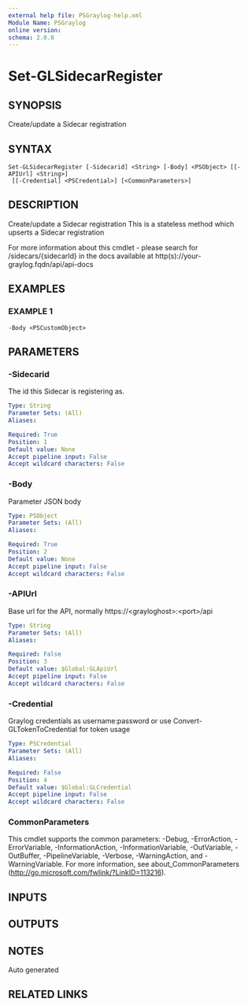 ```yaml
---
external help file: PSGraylog-help.xml
Module Name: PSGraylog
online version:
schema: 2.0.0
---
```


# Set-GLSidecarRegister

## SYNOPSIS
Create/update a Sidecar registration

## SYNTAX

```
Set-GLSidecarRegister [-Sidecarid] <String> [-Body] <PSObject> [[-APIUrl] <String>]
 [[-Credential] <PSCredential>] [<CommonParameters>]
```

## DESCRIPTION
Create/update a Sidecar registration
This is a stateless method which upserts a Sidecar registration

For more information about this cmdlet - please search for /sidecars/{sidecarId} in the docs available at http(s)://your-graylog.fqdn/api/api-docs

## EXAMPLES

### EXAMPLE 1
```
-Body <PSCustomObject>
```

## PARAMETERS

### -Sidecarid
The id this Sidecar is registering as.

```yaml
Type: String
Parameter Sets: (All)
Aliases:

Required: True
Position: 1
Default value: None
Accept pipeline input: False
Accept wildcard characters: False
```

### -Body
Parameter JSON body

```yaml
Type: PSObject
Parameter Sets: (All)
Aliases:

Required: True
Position: 2
Default value: None
Accept pipeline input: False
Accept wildcard characters: False
```

### -APIUrl
Base url for the API, normally https://\<grayloghost\>:\<port\>/api

```yaml
Type: String
Parameter Sets: (All)
Aliases:

Required: False
Position: 3
Default value: $Global:GLApiUrl
Accept pipeline input: False
Accept wildcard characters: False
```

### -Credential
Graylog credentials as username:password or use Convert-GLTokenToCredential for token usage

```yaml
Type: PSCredential
Parameter Sets: (All)
Aliases:

Required: False
Position: 4
Default value: $Global:GLCredential
Accept pipeline input: False
Accept wildcard characters: False
```

### CommonParameters
This cmdlet supports the common parameters: -Debug, -ErrorAction, -ErrorVariable, -InformationAction, -InformationVariable, -OutVariable, -OutBuffer, -PipelineVariable, -Verbose, -WarningAction, and -WarningVariable.
For more information, see about_CommonParameters (http://go.microsoft.com/fwlink/?LinkID=113216).

## INPUTS

## OUTPUTS

## NOTES
Auto generated

## RELATED LINKS

